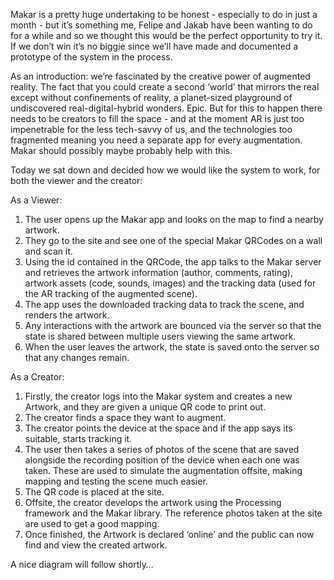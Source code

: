 Makar is a pretty huge undertaking to be honest - especially to do in just a month - but it’s something me, Felipe and Jakab have been wanting to do for a while and so we thought this would be the perfect opportunity to try it. If we don’t win it’s no biggie since we’ll have made and documented a prototype of the system in the process.

As an introduction: we’re fascinated by the creative power of augmented reality. The fact that you could create a second ‘world’ that mirrors the real except without confinements of reality, a planet-sized playground of undiscovered real-digital-hybrid wonders. Epic. But for this to happen there needs to be creators to fill the space - and at the moment AR is just too impenetrable for the less tech-savvy of us, and the technologies too fragmented meaning you need a separate app for every augmentation. Makar should possibly maybe probably help with this.

Today we sat down and decided how we would like the system to work, for both the viewer and the creator:

As a Viewer:

1. The user opens up the Makar app and looks on the map to find a nearby artwork.
2. They go to the site and see one of the special Makar QRCodes on a wall and scan it.
3. Using the id contained in the QRCode, the app talks to the Makar server and retrieves the artwork information (author, comments, rating), artwork assets (code, sounds, images) and the tracking data (used for the AR tracking of the augmented scene).
4. The app uses the downloaded tracking data to track the scene, and renders the artwork.
5. Any interactions with the artwork are bounced via the server so that the state is shared between multiple users viewing the same artwork.
6. When the user leaves the artwork, the state is saved onto the server so that any changes remain.

As a Creator:

1. Firstly, the creator logs into the Makar system and creates a new Artwork, and they are given a unique QR code to print out.
2. The creator finds a space they want to augment.
3. The creator points the device at the space and if the app says its suitable, starts tracking it.
4. The user then takes a series of photos of the scene that are saved alongside the recording position of the device when each one was taken. These are used to simulate the augmentation offsite, making mapping and testing the scene much easier.
5. The QR code is placed at the site.
6. Offsite, the creator develops the artwork using the Processing framework and the Makar library. The reference photos taken at the site are used to get a good mapping. 
7. Once finished, the Artwork is declared ‘online’ and the public can now find and view the created artwork.

A nice diagram will follow shortly…
